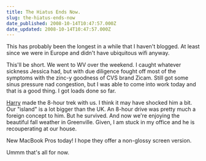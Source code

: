 ```yaml
---
title: The Hiatus Ends Now.
slug: the-hiatus-ends-now
date_published: 2008-10-14T10:47:57.000Z
date_updated: 2008-10-14T10:47:57.000Z
---
```


This has probably been the longest in a while that I haven't blogged. At least since we were in Europe and didn't have ubiquitous wifi anyway.

This'll be short. We went to WV over the weekend. I caught whatever sickness Jessica had, but with due diligence fought off most of the symptoms with the zinc-y goodness of CVS brand Zicam. Still got some sinus pressure nad congestion, but I was able to come into work today and that is a good thing. I got loads done so far.

[Harry](http://mynameisharry.tumblr.com/) made the 8-hour trek with us. I think it may have shocked him a bit. Our "island" is a lot bigger than the UK. An 8-hour drive was pretty much a foreign concept to him. But he survived. And now we're enjoying the beautiful fall weather in Greenville. Given, I am stuck in my office and he is recouperating at our house.

New MacBook Pros today! I hope they offer a non-glossy screen version.

Ummm that's all for now.
